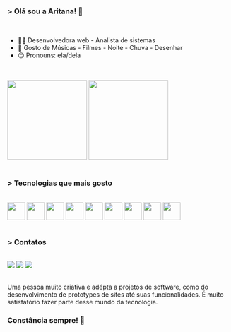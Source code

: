 ### > Olá sou a Aritana! 👋

<br>

- 👩‍💻 Desenvolvedora web - Analista de sistemas
- 🌙 Gosto de Músicas - Filmes - Noite - Chuva - Desenhar
- 😊 Pronouns: ela/dela

<br>
<br>

<div>
<img height="180em" src="https://github-readme-stats.vercel.app/api?username=AritanaPianco&show_icons=true&theme=algolia"/>
<img height="180em"  src="https://github-readme-stats.vercel.app/api/top-langs/?username=AritanaPianco&layout=compact&langs_count=16&theme=algolia"/>
</div>
 
<br>

### > Tecnologias que mais gosto

<div style="display: inline_block"><br>  
   <img align="center" height="40" width="40" src="https://cdn.jsdelivr.net/gh/devicons/devicon@latest/icons/php/php-original.svg" />        
   <img align="center" height="40" width="40" src="https://cdn.jsdelivr.net/gh/devicons/devicon@latest/icons/javascript/javascript-original.svg" />
   <img align="center" height="40" width="40" src="https://cdn.jsdelivr.net/gh/devicons/devicon@latest/icons/laravel/laravel-original.svg" />
   <img align="center" height="40" width="40" src="https://cdn.jsdelivr.net/gh/devicons/devicon@latest/icons/nodejs/nodejs-original.svg" />
   <img align="center" height="40" width="40" src="https://cdn.jsdelivr.net/gh/devicons/devicon@latest/icons/vuejs/vuejs-original.svg" />
   <img align="center" height="40" width="40" src="https://cdn.jsdelivr.net/gh/devicons/devicon@latest/icons/tailwindcss/tailwindcss-original.svg" />
   <img align="center" height="40" width="40" src="https://cdn.jsdelivr.net/gh/devicons/devicon@latest/icons/react/react-original.svg" />
   <img align="center" height="40" width="40" src="https://cdn.jsdelivr.net/gh/devicons/devicon@latest/icons/figma/figma-original.svg" />
   <img align="center" height="40" width="40" src="https://cdn.jsdelivr.net/gh/devicons/devicon@latest/icons/mysql/mysql-original.svg" />                          
</div>

<br>

### > Contatos

<br>
<div>
   <a href="https://www.linkedin.com/in/aritana-pianco/" target="_blank"><img src="https://img.shields.io/badge/LinkedIn-0077B5?style=for-the-badge&logo=linkedin&logoColor=white" target="_blank"></a>
   <a href="https://www.instagram.com/_aripianco/" target="_blank"><img src="https://img.shields.io/badge/-Instagram-%23E4405F?style=for-the-badge&logo=instagram&logoColor=white" target="_blank"></a>
   <a href="aritanapianco10@gmail.com"><img src="https://img.shields.io/badge/-Gmail-%23333?style=for-the-badge&logo=gmail&logoColor=white" target="_blank"></a>
</div>

<br>

Uma pessoa muito criativa e adépta a projetos de software, como do desenvolvimento de prototypes de sites até suas funcionalidades. É muito satisfatório fazer parte desse mundo da tecnologia.

### Constância sempre! 🧠
